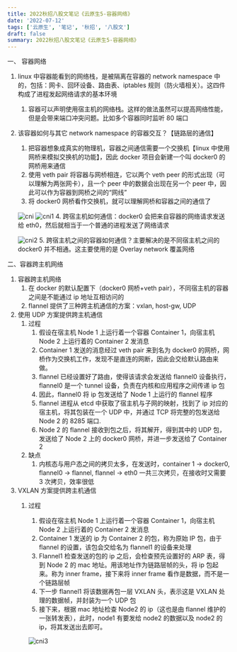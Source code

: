 ```yaml
---
title: 2022秋招八股文笔记《云原生5-容器网络》
date: '2022-07-12'
tags: ['云原生', '笔记', '秋招', '八股文']
draft: false
summary: 2022秋招八股文笔记《云原生5-容器网络》
---
```


一、 容器网络

1. linux 中容器能看到的网络栈，是被隔离在容器的 network namespace 中的，包括：网卡、回环设备、路由表、iptables 规则（防火墙相关）。这四件构成了进程发起网络请求的基本环境
   1. 容器可以声明使用宿主机的网络栈。这样的做法虽然可以提高网络性能，但是会带来端口冲突问题。比如多个容器同时监听 80 端口
2. 该容器如何与其它 network namespace 的容器交互？【链路层的通信】

   1. 把容器想象成真实的物理机，容器之间通信需要一个交换机【linux 中使用网桥来模拟交换机的功能】，因此 docker 项目会新建一个叫 docker0 的网桥用来通信
   2. 使用 veth pair 将容器与网桥相连，它以两个 veth peer 的形式出现（可以理解为两张网卡），且一个 peer 中的数据会出现在另一个 peer 中，因此可以作为容器到网桥之间的“网线”
   3. 将 docker0 网桥看作交换机，就可以理解网桥和容器之间的通信了

   ![cni](/static/images/cni.png)
   ![cni1](/static/images/cni1.png) 4. 跨宿主机如何通信：docker0 会把来自容器的网络请求发送给 eth0，然后就相当于一个普通的进程发送了网络请求

   ![cni2](/static/images/cni2.png) 5. 跨宿主机之间的容器如何通信？主要解决的是不同宿主机之间的 docker0 并不相通。这主要使用的是 Overlay network 覆盖网络

二、容器跨主机网络

1. 容器跨主机网络
   1. 在 docker 的默认配置下（docker0 网桥+veth pair），不同宿主机的容器之间是不能通过 ip 地址互相访问的
   2. flannel 提供了三种跨主机通信的方案：vxlan, host-gw, UDP
2. 使用 UDP 方案提供跨主机通信
   1. 过程
      1. 假设在宿主机 Node 1 上运行着一个容器 Container 1，向宿主机 Node 2 上运行着的 Container 2 发消息
      2. Container 1 发送的消息经过 veth pair 来到名为 docker0 的网桥，网桥作为交换机工作，发现不是直连的网断，因此会交给默认路由来做。
      3. flannel 已经设置好了路由，使得该请求会发送给 flannel0 设备执行，flannel0 是一个 tunnel 设备，负责在内核和应用程序之间传递 ip 包
      4. 因此，flannel0 将 ip 包发送给了 Node 1 上运行的 flannel 程序
      5. flannel 进程从 etcd 中获取了宿主机与子网的映射，找到了 ip 对应的宿主机，将其包装在一个 UDP 中，并通过 TCP 将完整的包发送给 Node 2 的 8285 端口.
      6. Node 2 的 flannel 接收到包之后，将其解开，得到其中的 UDP 包，发送给了 Node 2 上的 docker0 网桥，并进一步发送给了 Container 2
   2. 缺点
      1. 内核态与用户态之间的拷贝太多，在发送时，container 1 -> docker0, flannel0 -> flannel, flannel -> eth0 一共三次拷贝，在接收时又需要 3 次拷贝，效率很低
3. VXLAN 方案提供跨主机通信
   1. 过程

      1. 假设在宿主机 Node 1 上运行着一个容器 Container 1，向宿主机 Node 2 上运行着的 Container 2 发消息
      2. Container 1 发送的 ip 为 Container 2 的包，称为原始 IP 包，由于 flannel 的设置，该包会交给名为 flannel1 的设备来处理
      3. Flannel1 检查发送的包的 ip 之后，会检查预先设置好的 ARP 表，得到 Node 2 的 mac 地址。用该地址作为链路层帧的头，将 ip 包起来。称为 inner frame，接下来将 inner frame 看作是数据，而不是一个链路层帧
      4. 下一步 flannel1 将该数据再包一层 VXLAN 头，表示这是 VXLAN 处理的数据帧，并封装为一个 UDP 包
      5. 接下来，根据 mac 地址检查 Node2 的 ip（这也是由 flannel 维护的一张转发表），此时，node1 有要发给 node2 的数据以及 node2 的 ip，将其发送出去即可。

      ![cni3](/static/images/cni3.jpg)
